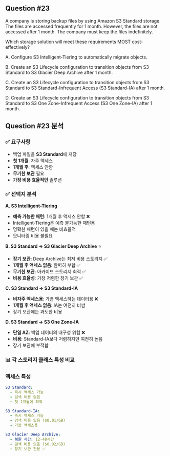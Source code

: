## Question #23
A company is storing backup files by using Amazon S3 Standard storage. 
The files are accessed frequently for 1 month. 
However, the files are not accessed after 1 month. 
The company must keep the files indefinitely.

Which storage solution will meet these requirements MOST cost-effectively?

A. Configure S3 Intelligent-Tiering to automatically migrate objects.

B. Create an S3 Lifecycle configuration to transition objects from S3 Standard to S3 Glacier Deep Archive after 1 month.

C. Create an S3 Lifecycle configuration to transition objects from S3 Standard to S3 Standard-Infrequent Access (S3 Standard-IA) after 1 month.

D. Create an S3 Lifecycle configuration to transition objects from S3 Standard to S3 One Zone-Infrequent Access (S3 One Zone-IA) after 1 month.

## Question #23 분석

### ✅ 요구사항
- 백업 파일을 **S3 Standard**에 저장
- **첫 1개월**: 자주 액세스
- **1개월 후**: 액세스 안함
- **무기한 보관** 필요
- **가장 비용 효율적인** 솔루션

### ✅ 선택지 분석

**A. S3 Intelligent-Tiering**
- **예측 가능한 패턴**: 1개월 후 액세스 안함 ❌
- Intelligent-Tiering은 예측 불가능한 패턴용
- 명확한 패턴이 있을 때는 비효율적
- 모니터링 비용 불필요

**B. S3 Standard → S3 Glacier Deep Archive** ⭐
- **장기 보관**: Deep Archive는 최저 비용 스토리지 ✅
- **1개월 후 액세스 없음**: 완벽히 부합 ✅
- **무기한 보관**: 아카이브 스토리지 최적 ✅
- **비용 효율성**: 가장 저렴한 장기 보관 ✅

**C. S3 Standard → S3 Standard-IA**
- **비자주 액세스용**: 가끔 액세스하는 데이터용 ❌
- **1개월 후 액세스 없음**: IA는 여전히 비쌈
- 장기 보관에는 과도한 비용

**D. S3 Standard → S3 One Zone-IA**
- **단일 AZ**: 백업 데이터의 내구성 위험 ❌
- **비용**: Standard-IA보다 저렴하지만 여전히 높음
- 장기 보관에 부적합


### 📊 각 스토리지 클래스 특성 비교

### **액세스 특성**
```yaml
S3 Standard:
  - 즉시 액세스 가능
  - 검색 비용 없음
  - 첫 1개월에 최적

S3 Standard-IA:
  - 즉시 액세스 가능
  - 검색 비용 있음 ($0.01/GB)
  - 가끔 액세스용

S3 Glacier Deep Archive:
  - 복원 시간: 12-48시간
  - 검색 비용 있음 ($0.02/GB)
  - 장기 보관 전용 ✅
```
